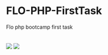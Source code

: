# FLO-PHP-FirstTask
Flo php bootcamp first task 
<br><br><br>
<img src="https://i.hizliresim.com/5i8wvbk.png" align="center"/>
<img src="https://i.hizliresim.com/hzj656i.png" align="center"/>
